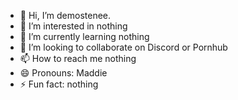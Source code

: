 - 👋 Hi, I’m demostenee.
- 👀 I’m interested in nothing
- 🌱 I’m currently learning nothing 
- 💞️ I’m looking to collaborate on Discord or Pornhub
- 📫 How to reach me nothing
- 😄 Pronouns: Maddie
- ⚡ Fun fact: nothing
